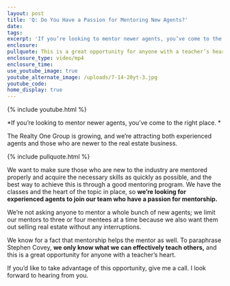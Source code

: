 ```yaml
---
layout: post
title: 'Q: Do You Have a Passion for Mentoring New Agents?'
date:
tags:
excerpt: 'If you’re looking to mentor newer agents, you’ve come to the right place.'
enclosure:
pullquote: This is a great opportunity for anyone with a teacher’s heart.
enclosure_type: video/mp4
enclosure_time:
use_youtube_image: true
youtube_alternate_image: /uploads/7-14-20yt-3.jpg
youtube_code:
home_display: true
---
```


{% include youtube.html %}

*If you’re looking to mentor newer agents, you’ve come to the right place. *

The Realty One Group is growing, and we’re attracting both experienced agents and those who are newer to the real estate business.&nbsp;

{% include pullquote.html %}

We want to make sure those who are new to the industry are mentored properly and acquire the necessary skills as quickly as possible, and the best way to achieve this is through a good mentoring program. We have the classes and the heart of the topic in place, so **we’re looking for experienced agents to join our team who have a passion for mentorship.**&nbsp;

We’re not asking anyone to mentor a whole bunch of new agents; we limit our mentors to three or four mentees at a time because we also want them out selling real estate without any interruptions.&nbsp;

We know for a fact that mentorship helps the mentor as well. To paraphrase Stephen Covey, **we only know what we can effectively teach others,** and this is a great opportunity for anyone with a teacher’s heart.&nbsp;

If you’d like to take advantage of this opportunity, give me a call. I look forward to hearing from you.

&nbsp;